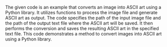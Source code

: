 The given code is an example that converts an image into ASCII art using a Python library. It utilizes functions to process the image file and generate ASCII art as output. The code specifies the path of the input image file and the path of the output text file where the ASCII art will be saved. It then performs the conversion and saves the resulting ASCII art in the specified text file. This code demonstrates a method to convert images into ASCII art using a Python library.